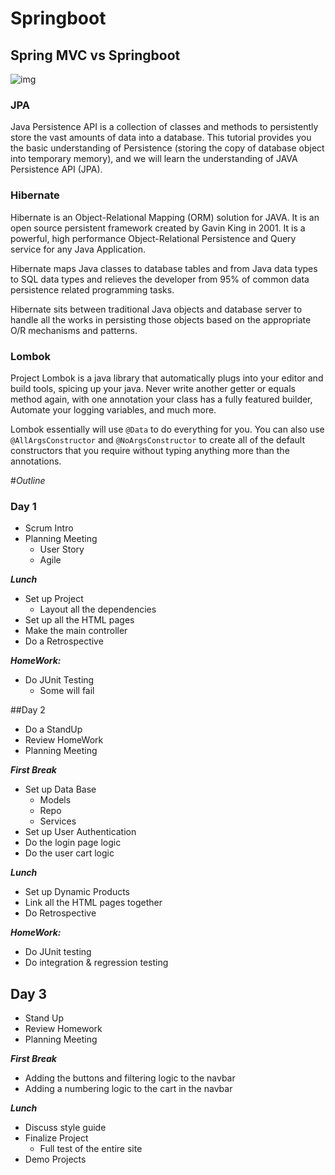 # Springboot 


## Spring MVC vs Springboot

![img](https://i.stack.imgur.com/R1ktG.gif)


### JPA

Java Persistence API is a collection of classes and methods to persistently store the vast amounts 
of data into a database. This tutorial provides you the basic understanding of Persistence (storing 
the copy of database object into temporary memory), and we will learn the understanding of JAVA 
Persistence API (JPA).

### Hibernate

Hibernate is an Object-Relational Mapping (ORM) solution for JAVA. It is an open source persistent 
framework created by Gavin King in 2001. It is a powerful, high performance Object-Relational 
Persistence and Query service for any Java Application.

Hibernate maps Java classes to database tables and from Java data types to SQL data types and 
relieves the developer from 95% of common data persistence related programming tasks.

Hibernate sits between traditional Java objects and database server to handle all the works 
in persisting those objects based on the appropriate O/R mechanisms and patterns.

### Lombok

Project Lombok is a java library that automatically plugs into your editor and build tools, spicing up your java.
Never write another getter or equals method again, with one annotation your class has a fully featured builder, 
Automate your logging variables, and much more. 

Lombok essentially will use `@Data` to do everything for you. You can also use `@AllArgsConstructor` and `@NoArgsConstructor` to 
create all of the default constructors that you require without typing anything more than the annotations. 



#*Outline*
### Day 1

- Scrum Intro
- Planning Meeting
    - User Story
    - Agile

*__Lunch__*
- Set up Project
    - Layout all the dependencies
- Set up all the HTML pages
- Make the main controller
- Do a Retrospective


*__HomeWork:__*
- Do JUnit Testing
    - Some will fail  

##Day 2

- Do a StandUp
- Review HomeWork
- Planning Meeting

*__First Break__*
- Set up Data Base
    - Models
    - Repo
    - Services
- Set up User Authentication
- Do the login page logic
- Do the user cart logic

*__Lunch__*
- Set up Dynamic Products
- Link all the HTML pages together
- Do Retrospective

*__HomeWork:__*
- Do JUnit testing
- Do integration & regression testing

## Day 3

- Stand Up
- Review Homework
- Planning Meeting

*__First Break__*

- Adding the buttons and filtering logic to the navbar 
- Adding a numbering logic to the cart in the navbar

*__Lunch__*

- Discuss style guide
- Finalize Project
    - Full test of the entire site
- Demo Projects    

